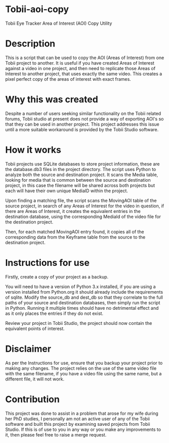 # Tobii-aoi-copy

Tobii Eye Tracker Area of Interest (AOI) Copy Utility

# Description

This is a script that can be used to copy the AOI (Areas of Interest) from one Tobii project to another.  It is useful if you have created Areas of Interest against a video in one project, and then need to replicate those Areas of Interest to another project, that uses exactly the same video.  This creates a pixel perfect copy of the areas of interest with exact frames.

# Why this was created

Despite a number of users seeking similar functionality on the Tobii related forums, Tobii studio at present does not provide a way of exporting AOI's so that they can be used in another project.  This project addresses this issue until a more suitable workaround is provided by the Tobii Studio software.

# How it works

Tobii projects use SQLite databases to store project information, these are the database.db3 files in the project directory.  The script uses Python to analyze both the source and destination project.  It scans the Media table, looking for media that is common between the source and destination project, in this case the filename will be shared across both projects but each will have their own unique MediaID within the project.

Upon finding a matching file, the script scans the MovingAOI table of the source project, in search of any Areas of Interest for the video in question, if there are Areas of Interest, it creates the equivalent entries in the destination database, using the corresponding MediaId of the video file for the destination project.

Then, for each matched MovingAOI entry found, it copies all of the corresponding data from the Keyframe table from the source to the destination project.

# Instructions for use

Firstly, create a copy of your project as a backup.

You will need to have a version of Python 3.x installed, if you are using a version installed from Python.org it should already include the requirements of sqlite.  Modify the source_db and dest_db so that they correlate to the full paths of your source and destination databases, then simply run the script in Python.  Running it multiple times should have no detrimental effect and as it only places the entries if they do not exist.

Review your project in Tobii Studio, the project should now contain the equivalent points of interest.

# Disclaimer

As per the Instructions for use, ensure that you backup your project prior to making any changes.  The project relies on the use of the same video file with the same filename, if you have a video file using the same name, but a different file, it will not work.

# Contribution

This project was done to assist in a problem that arose for my wife during her PhD studies, I personally am not an active user of any of the Tobii software and built this project by examining saved projects from Tobii Studio.  If this is of use to you in any way or you make any improvements to it, then please feel free to raise a merge request.
